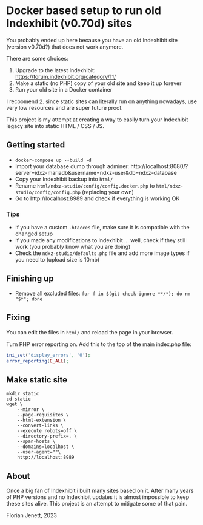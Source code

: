 # Docker based setup to run old Indexhibit (v0.70d) sites

You probably ended up here because you have an old Indexhibit site (version v0.70d?) that does not work anymore. 

There are some choices:
1. Upgrade to the latest Indexhibit: https://forum.indexhibit.org/category/11/
2. Make a static (no PHP) copy of your old site and keep it up forever
3. Run your old site in a Docker container

I recoomend 2. since static sites can literally run on anything nowadays, use very low resources and are super future proof.

This project is my attempt at creating a way to easily turn your Indexhibit legacy site into static HTML / CSS / JS.

## Getting started

- `docker-compose up --build -d`
- Import your database dump through adminer: http://localhost:8080/?server=idxz-mariadb&username=ndxz-user&db=ndxz-database
- Copy your Indexhibit backup into `html/`
- Rename `html/ndxz-studio/config/config.docker.php` to `html/ndxz-studio/config/config.php` (replacing your own)
- Go to http://localhost:8989 and check if everything is working OK

### Tips

- If you have a custom `.htacces` file, make sure it is compatible with the changed setup
- If you made any modifications to Indexhibit … well, check if they still work (you probably know what you are doing)
- Check the `ndxz-studio/defaults.php` file and add more image types if you need to (upload size is 10mb)

## Finishing up

- Remove all excluded files: `for f in $(git check-ignore **/*); do rm "$f"; done`

## Fixing

You can edit the files in `html/` and reload the page in your browser.

Turn PHP error reporting on. Add this to the top of the main index.php file:
```php
ini_set('display_errors', '0');
error_reporting(E_ALL);
```

## Make static site

```
mkdir static
cd static
wget \
    --mirror \
    --page-requisites \
    --html-extension \
    --convert-links \
    --execute robots=off \
    --directory-prefix=. \
    --span-hosts \
    --domains=localhost \
    --user-agent=""\
    http://localhost:8989
```


## About

Once a big fan of Indexhibit i built many sites based on it. After many years of PHP versions and no Indexhibit updates it is almost impossible to keep these sites alive. This project is an attempt to mitigate some of that pain.

Florian Jenett, 2023